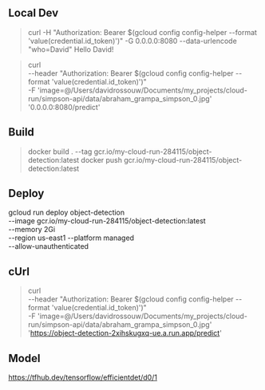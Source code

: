## Local Dev

> curl -H "Authorization: Bearer $(gcloud config config-helper --format 'value(credential.id_token)')"  -G 0.0.0.0:8080 --data-urlencode "who=David"
> Hello David!

> curl \
--header "Authorization: Bearer $(gcloud config config-helper --format 'value(credential.id_token)')" \
-F 'image=@/Users/davidrossouw/Documents/my_projects/cloud-run/simpson-api/data/abraham_grampa_simpson_0.jpg' \
'0.0.0.0:8080/predict'

## Build
> docker build . --tag gcr.io/my-cloud-run-284115/object-detection:latest
> docker push gcr.io/my-cloud-run-284115/object-detection:latest


## Deploy

gcloud run deploy object-detection \
  --image gcr.io/my-cloud-run-284115/object-detection:latest \
  --memory 2Gi \
  --region us-east1
  --platform managed \
  --allow-unauthenticated

## cUrl

> curl \
--header "Authorization: Bearer $(gcloud config config-helper --format 'value(credential.id_token)')" \
-F 'image=@/Users/davidrossouw/Documents/my_projects/cloud-run/simpson-api/data/abraham_grampa_simpson_0.jpg' \
'https://object-detection-2xihskugxq-ue.a.run.app/predict'


## Model

https://tfhub.dev/tensorflow/efficientdet/d0/1
